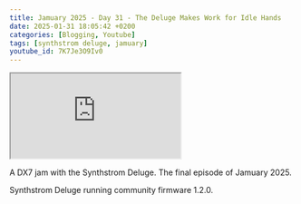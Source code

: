 ```yaml
---
title: Jamuary 2025 - Day 31 - The Deluge Makes Work for Idle Hands
date: 2025-01-31 18:05:42 +0200
categories: [Blogging, Youtube]
tags: [synthstrom deluge, jamuary]
youtube_id: 7K7Je3O9Iv0
---
```



<div class="embed-responsive embed-responsive-16by9" >
    <iframe class="embed-responsive-item"  src="https://www.youtube.com/embed/{{ page.youtube_id }}"></iframe>
</div>

A DX7 jam with the Synthstrom Deluge. 
The final episode of Jamuary 2025.

Synthstrom Deluge running community firmware 1.2.0.